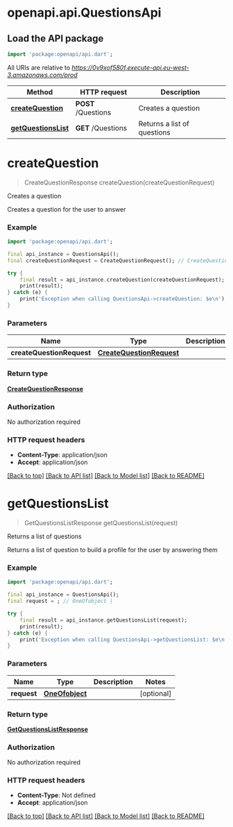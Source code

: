 # openapi.api.QuestionsApi

## Load the API package
```dart
import 'package:openapi/api.dart';
```

All URIs are relative to *https://0v9xof580f.execute-api.eu-west-3.amazonaws.com/prod*

Method | HTTP request | Description
------------- | ------------- | -------------
[**createQuestion**](QuestionsApi.md#createquestion) | **POST** /Questions | Creates a question
[**getQuestionsList**](QuestionsApi.md#getquestionslist) | **GET** /Questions | Returns a list of questions


# **createQuestion**
> CreateQuestionResponse createQuestion(createQuestionRequest)

Creates a question

Creates a question for the user to answer

### Example
```dart
import 'package:openapi/api.dart';

final api_instance = QuestionsApi();
final createQuestionRequest = CreateQuestionRequest(); // CreateQuestionRequest | 

try {
    final result = api_instance.createQuestion(createQuestionRequest);
    print(result);
} catch (e) {
    print('Exception when calling QuestionsApi->createQuestion: $e\n');
}
```

### Parameters

Name | Type | Description  | Notes
------------- | ------------- | ------------- | -------------
 **createQuestionRequest** | [**CreateQuestionRequest**](CreateQuestionRequest.md)|  | 

### Return type

[**CreateQuestionResponse**](CreateQuestionResponse.md)

### Authorization

No authorization required

### HTTP request headers

 - **Content-Type**: application/json
 - **Accept**: application/json

[[Back to top]](#) [[Back to API list]](../README.md#documentation-for-api-endpoints) [[Back to Model list]](../README.md#documentation-for-models) [[Back to README]](../README.md)

# **getQuestionsList**
> GetQuestionsListResponse getQuestionsList(request)

Returns a list of questions

Returns a list of question to build a profile for the user by answering them

### Example
```dart
import 'package:openapi/api.dart';

final api_instance = QuestionsApi();
final request = ; // OneOfobject | 

try {
    final result = api_instance.getQuestionsList(request);
    print(result);
} catch (e) {
    print('Exception when calling QuestionsApi->getQuestionsList: $e\n');
}
```

### Parameters

Name | Type | Description  | Notes
------------- | ------------- | ------------- | -------------
 **request** | [**OneOfobject**](.md)|  | [optional] 

### Return type

[**GetQuestionsListResponse**](GetQuestionsListResponse.md)

### Authorization

No authorization required

### HTTP request headers

 - **Content-Type**: Not defined
 - **Accept**: application/json

[[Back to top]](#) [[Back to API list]](../README.md#documentation-for-api-endpoints) [[Back to Model list]](../README.md#documentation-for-models) [[Back to README]](../README.md)

